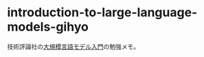 # introduction-to-large-language-models-gihyo

技術評論社の[大規模言語モデル入門](https://gihyo.jp/book/2023/978-4-297-13633-8)の勉強メモ。

